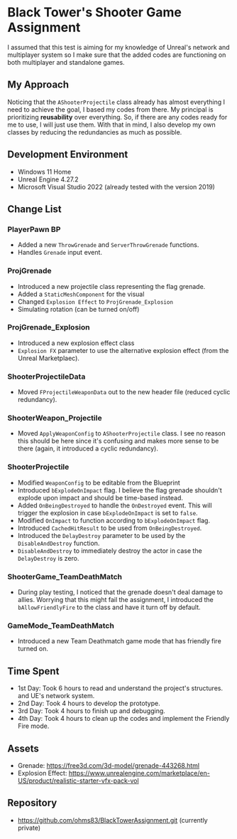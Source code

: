 # Black Tower's Shooter Game Assignment
I assumed that this test is aiming for my knowledge of Unreal's network and multiplayer system so I make sure that the added codes are functioning on both multiplayer and standalone games.

## My Approach
Noticing that the `AShooterProjectile` class already has almost everything I need to achieve the goal, I based my codes from there. My principal is prioritizing __reusability__ over everything. So, if there are any codes ready for me to use, I will just use them. With that in mind, I also develop my own classes by reducing the redundancies as much as possible.

## Development Environment
- Windows 11 Home
- Unreal Engine 4.27.2
- Microsoft Visual Studio 2022 (already tested with the version 2019)

## Change List
### PlayerPawn BP
- Added a new `ThrowGrenade` and `ServerThrowGrenade` functions.
- Handles `Grenade` input event.
### ProjGrenade
- Introduced a new projectile class representing the flag grenade.
- Added a `StaticMeshComponent` for the visual
- Changed `Explosion Effect` to `ProjGrenade_Explosion`
- Simulating rotation (can be turned on/off)
### ProjGrenade_Explosion
- Introduced a new explosion effect class
- `Explosion FX` parameter to use the alternative explosion effect (from the Unreal Marketplaec).
### ShooterProjectileData
- Moved `FProjectileWeaponData` out to the new header file (reduced cyclic redundancy).
### ShooterWeapon_Projectile
- Moved `ApplyWeaponConfig` to `AShooterProjectile` class. I see no reason this should be here since it's confusing and makes more sense to be there (again, it introduced a cyclic redundancy).
### ShooterProjectile
- Modified `WeaponConfig` to be editable from the Blueprint
- Introduced `bExplodeOnImpact` flag. I believe the flag grenade shouldn't explode upon impact and should be time-based instead.
- Added `OnBeingDestroyed` to handle the `OnDestroyed` event. This will trigger the explosion in case `bExplodeOnImpact` is set to `false`.
- Modified `OnImpact` to function according to `bExplodeOnImpact` flag.
- Introduced `CachedHitResult` to be used from `OnBeingDestroyed`.
- Introduced the `DelayDestroy` parameter to be used by the `DisableAndDestroy` function.
- `DisableAndDestroy` to immediately destroy the actor in case the `DelayDestroy` is zero.
### ShooterGame_TeamDeathMatch
- During play testing, I noticed that the grenade doesn't deal damage to allies. Worrying that this might fail the assignment, I introduced the `bAllowFriendlyFire` to the class and have it turn off by default.
### GameMode_TeamDeathMatch
- Introduced a new Team Deathmatch game mode that has friendly fire turned on.

## Time Spent
- 1st Day: Took 6 hours to read and understand the project's structures. and UE's network system.
- 2nd Day: Took 4 hours to develop the prototype.
- 3rd Day: Took 4 hours to finish up and debugging.
- 4th Day: Took 4 hours to clean up the codes and implement the Friendly Fire mode.

## Assets
- Grenade: https://free3d.com/3d-model/grenade-443268.html
- Explosion Effect: https://www.unrealengine.com/marketplace/en-US/product/realistic-starter-vfx-pack-vol

## Repository
- https://github.com/ohms83/BlackTowerAssignment.git (currently private)